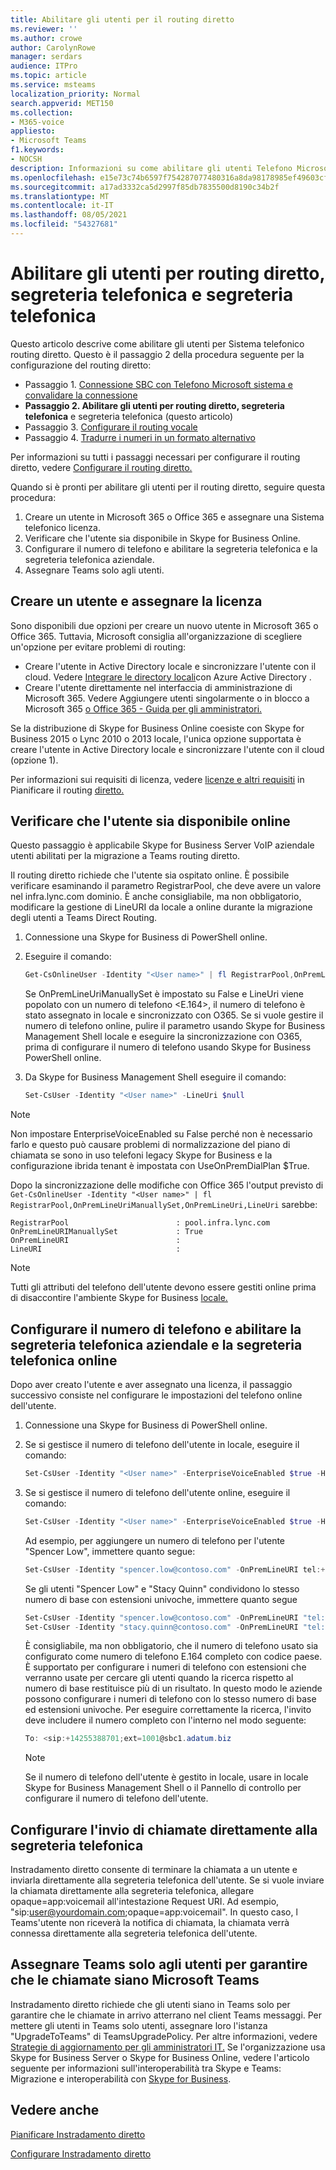 ```yaml
---
title: Abilitare gli utenti per il routing diretto
ms.reviewer: ''
ms.author: crowe
author: CarolynRowe
manager: serdars
audience: ITPro
ms.topic: article
ms.service: msteams
localization_priority: Normal
search.appverid: MET150
ms.collection:
- M365-voice
appliesto:
- Microsoft Teams
f1.keywords:
- NOCSH
description: Informazioni su come abilitare gli utenti Telefono Microsoft Routing diretto di sistema.
ms.openlocfilehash: e15e73c74b6597f754287077480316a8da98178985ef49603cf0fb3b8dc02bbe
ms.sourcegitcommit: a17ad3332ca5d2997f85db7835500d8190c34b2f
ms.translationtype: MT
ms.contentlocale: it-IT
ms.lasthandoff: 08/05/2021
ms.locfileid: "54327681"
---
```

# <a name="enable-users-for-direct-routing-voice-and-voicemail"></a>Abilitare gli utenti per routing diretto, segreteria telefonica e segreteria telefonica

Questo articolo descrive come abilitare gli utenti per Sistema telefonico routing diretto.  Questo è il passaggio 2 della procedura seguente per la configurazione del routing diretto:

- Passaggio 1. [Connessione SBC con Telefono Microsoft sistema e convalidare la connessione](direct-routing-connect-the-sbc.md) 
- **Passaggio 2. Abilitare gli utenti per routing diretto, segreteria telefonica**   e segreteria telefonica (questo articolo)
- Passaggio 3. [Configurare il routing vocale](direct-routing-voice-routing.md)
- Passaggio 4. [Tradurre i numeri in un formato alternativo](direct-routing-translate-numbers.md) 


Per informazioni su tutti i passaggi necessari per configurare il routing diretto, vedere [Configurare il routing diretto.](direct-routing-configure.md)

Quando si è pronti per abilitare gli utenti per il routing diretto, seguire questa procedura: 

1. Creare un utente in Microsoft 365 o Office 365 e assegnare una Sistema telefonico licenza. 
2. Verificare che l'utente sia disponibile in Skype for Business Online. 
3. Configurare il numero di telefono e abilitare la segreteria telefonica e la segreteria telefonica aziendale. 
4. Assegnare Teams solo agli utenti.

## <a name="create-a-user-and-assign-the-license"></a>Creare un utente e assegnare la licenza

Sono disponibili due opzioni per creare un nuovo utente in Microsoft 365 o Office 365. Tuttavia, Microsoft consiglia all'organizzazione di scegliere un'opzione per evitare problemi di routing: 

- Creare l'utente in Active Directory locale e sincronizzare l'utente con il cloud. Vedere [Integrare le directory locali](/azure/active-directory/connect/active-directory-aadconnect)con Azure Active Directory .
- Creare l'utente direttamente nel interfaccia di amministrazione di Microsoft 365. Vedere Aggiungere utenti singolarmente o in blocco a Microsoft 365 [o Office 365 - Guida per gli amministratori.](https://support.office.com/article/Add-users-individually-or-in-bulk-to-Office-365-Admin-Help-1970f7d6-03b5-442f-b385-5880b9c256ec) 

Se la distribuzione di Skype for Business Online coesiste con Skype for Business 2015 o Lync 2010 o 2013 locale, l'unica opzione supportata è creare l'utente in Active Directory locale e sincronizzare l'utente con il cloud (opzione 1). 

Per informazioni sui requisiti di licenza, vedere [licenze e altri requisiti](direct-routing-plan.md#licensing-and-other-requirements) in Pianificare il routing [diretto.](direct-routing-plan.md)

## <a name="ensure-that-the-user-is-homed-online"></a>Verificare che l'utente sia disponibile online 

Questo passaggio è applicabile Skype for Business Server VoIP aziendale utenti abilitati per la migrazione a Teams routing diretto.

Il routing diretto richiede che l'utente sia ospitato online. È possibile verificare esaminando il parametro RegistrarPool, che deve avere un valore nel infra.lync.com dominio. È anche consigliabile, ma non obbligatorio, modificare la gestione di LineURI da locale a online durante la migrazione degli utenti a Teams Direct Routing. 

1. Connessione una Skype for Business di PowerShell online.

2. Eseguire il comando: 

    ```PowerShell
    Get-CsOnlineUser -Identity "<User name>" | fl RegistrarPool,OnPremLineUriManuallySet,OnPremLineUri,LineUri
    ``` 
    Se OnPremLineUriManuallySet è impostato su False e LineUri viene popolato con un numero di telefono <E.164>, il numero di telefono è stato assegnato in locale e sincronizzato con O365. Se si vuole gestire il numero di telefono online, pulire il parametro usando Skype for Business Management Shell locale e eseguire la sincronizzazione con O365, prima di configurare il numero di telefono usando Skype for Business PowerShell online. 

1. Da Skype for Business Management Shell eseguire il comando: 

   ```PowerShell
   Set-CsUser -Identity "<User name>" -LineUri $null
    ``` 
 > [!NOTE]
 > Non impostare EnterpriseVoiceEnabled su False perché non è necessario farlo e questo può causare problemi di normalizzazione del piano di chiamata se sono in uso telefoni legacy Skype for Business e la configurazione ibrida tenant è impostata con UseOnPremDialPlan $True. 
    
   Dopo la sincronizzazione delle modifiche con Office 365 l'output previsto di `Get-CsOnlineUser -Identity "<User name>" | fl RegistrarPool,OnPremLineUriManuallySet,OnPremLineUri,LineUri` sarebbe:

   ```console
   RegistrarPool                        : pool.infra.lync.com
   OnPremLineURIManuallySet             : True
   OnPremLineURI                        : 
   LineURI                              : 
   ```
 > [!NOTE]
 > Tutti gli attributi del telefono dell'utente devono essere gestiti online prima di disaccontire l'ambiente Skype for Business [locale.](/skypeforbusiness/hybrid/decommission-on-prem-overview) 

## <a name="configure-the-phone-number-and-enable-enterprise-voice-and-voicemail-online"></a>Configurare il numero di telefono e abilitare la segreteria telefonica aziendale e la segreteria telefonica online 

Dopo aver creato l'utente e aver assegnato una licenza, il passaggio successivo consiste nel configurare le impostazioni del telefono online dell'utente. 

 
1. Connessione una Skype for Business di PowerShell online. 

2. Se si gestisce il numero di telefono dell'utente in locale, eseguire il comando: 

    ```PowerShell
    Set-CsUser -Identity "<User name>" -EnterpriseVoiceEnabled $true -HostedVoiceMail $true
    ```
3. Se si gestisce il numero di telefono dell'utente online, eseguire il comando: 
 
    ```PowerShell
    Set-CsUser -Identity "<User name>" -EnterpriseVoiceEnabled $true -HostedVoiceMail $true -OnPremLineURI tel:<phone number>
    ```
    
    Ad esempio, per aggiungere un numero di telefono per l'utente "Spencer Low", immettere quanto segue: 

    ```PowerShell
    Set-CsUser -Identity "spencer.low@contoso.com" -OnPremLineURI tel:+14255388797 -EnterpriseVoiceEnabled $true -HostedVoiceMail $true
    ```
    Se gli utenti "Spencer Low" e "Stacy Quinn" condividono lo stesso numero di base con estensioni univoche, immettere quanto segue
    
    ```PowerShell
    Set-CsUser -Identity "spencer.low@contoso.com" -OnPremLineURI "tel:+14255388701;ext=1001" -EnterpriseVoiceEnabled $true -HostedVoiceMail $true
    Set-CsUser -Identity "stacy.quinn@contoso.com" -OnPremLineURI "tel:+14255388701;ext=1002" -EnterpriseVoiceEnabled $true -HostedVoiceMail $true
    ```

    È consigliabile, ma non obbligatorio, che il numero di telefono usato sia configurato come numero di telefono E.164 completo con codice paese. È supportato per configurare i numeri di telefono con estensioni che verranno usate per cercare gli utenti quando la ricerca rispetto al numero di base restituisce più di un risultato. In questo modo le aziende possono configurare i numeri di telefono con lo stesso numero di base ed estensioni univoche. Per eseguire correttamente la ricerca, l'invito deve includere il numero completo con l'interno nel modo seguente:
    ```PowerShell
    To: <sip:+14255388701;ext=1001@sbc1.adatum.biz
    ```
    
    > [!NOTE]
    > Se il numero di telefono dell'utente è gestito in locale, usare in locale Skype for Business Management Shell o il Pannello di controllo per configurare il numero di telefono dell'utente. 


## <a name="configure-sending-calls-directly-to-voicemail"></a>Configurare l'invio di chiamate direttamente alla segreteria telefonica

Instradamento diretto consente di terminare la chiamata a un utente e inviarla direttamente alla segreteria telefonica dell'utente. Se si vuole inviare la chiamata direttamente alla segreteria telefonica, allegare opaque=app:voicemail all'intestazione Request URI. Ad esempio, "sip:user@yourdomain.com;opaque=app:voicemail". In questo caso, l Teams'utente non riceverà la notifica di chiamata, la chiamata verrà connessa direttamente alla segreteria telefonica dell'utente.

## <a name="assign-teams-only-mode-to-users-to-ensure-calls-land-in-microsoft-teams"></a>Assegnare Teams solo agli utenti per garantire che le chiamate siano Microsoft Teams

Instradamento diretto richiede che gli utenti siano in Teams solo per garantire che le chiamate in arrivo atterrano nel client Teams messaggi. Per mettere gli utenti in Teams solo utenti, assegnare loro l'istanza "UpgradeToTeams" di TeamsUpgradePolicy. Per altre informazioni, vedere [Strategie di aggiornamento per gli amministratori IT.](upgrade-to-teams-on-prem-implement.md) Se l'organizzazione usa Skype for Business Server o Skype for Business Online, vedere l'articolo seguente per informazioni sull'interoperabilità tra Skype e Teams: Migrazione e interoperabilità con [Skype for Business](migration-interop-guidance-for-teams-with-skype.md).

## <a name="see-also"></a>Vedere anche

[Pianificare Instradamento diretto](direct-routing-plan.md)

[Configurare Instradamento diretto](direct-routing-configure.md)
